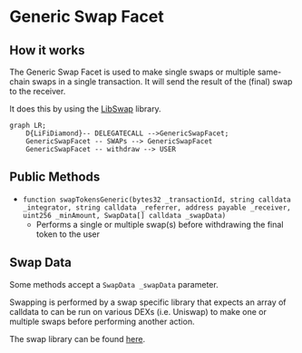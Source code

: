 # Generic Swap Facet

## How it works

The Generic Swap Facet is used to make single swaps or multiple same-chain swaps in a single transaction. It will send the result of the (final) swap to the receiver.

It does this by using the [LibSwap](./LibSwap.md) library.

```mermaid
graph LR;
    D{LiFiDiamond}-- DELEGATECALL -->GenericSwapFacet;
    GenericSwapFacet -- SWAPs --> GenericSwapFacet
    GenericSwapFacet -- withdraw --> USER
```

## Public Methods

- `function swapTokensGeneric(bytes32 _transactionId, string calldata _integrator, string calldata _referrer, address payable _receiver, uint256 _minAmount, SwapData[] calldata _swapData)`
  - Performs a single or multiple swap(s) before withdrawing the final token to the user

## Swap Data

Some methods accept a `SwapData _swapData` parameter.

Swapping is performed by a swap specific library that expects an array of calldata to can be run on various DEXs (i.e. Uniswap) to make one or multiple swaps before performing another action.

The swap library can be found [here](../src/Libraries/LibSwap.sol).
